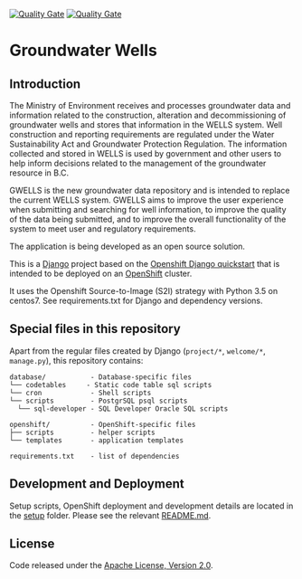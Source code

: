 [![Quality Gate](https://sonarqube-moe-gwells-tools.pathfinder.gov.bc.ca/api/badges/gate?key=org.sonarqube:bcgov-gwells)](https://sonarqube-moe-gwells-tools.pathfinder.gov.bc.ca/dashboard?id=org.sonarqube%3Abcgov-gwells) [![Quality Gate](https://sonarqube-moe-gwells-tools.pathfinder.gov.bc.ca/api/badges/measure?key=org.sonarqube:bcgov-gwells&metric=coverage&template=FLAT)](https://sonarqube-moe-gwells-tools.pathfinder.gov.bc.ca/dashboard/index/org.sonarqube:bcgov-gwells)



# Groundwater Wells

## Introduction

The Ministry of Environment receives and processes groundwater data and information related to the construction, alteration and decommissioning of groundwater wells and stores that information in the WELLS system. Well construction and reporting requirements are regulated under the Water Sustainability Act and Groundwater Protection Regulation. The information collected and stored in WELLS is used by government and other users to help inform decisions related to the management of the groundwater resource in B.C.

GWELLS is the new groundwater data repository and is intended to replace the current WELLS system. GWELLS aims to improve the user experience when submitting  and searching for well information, to improve the quality of the data being submitted, and to improve the overall functionality of the system to meet user and regulatory requirements.

The application is being developed as an open source solution.

This is a [Django](http://www.djangoproject.com) project based on the [Openshift Django quickstart](https://github.com/openshift/django-ex) that is intended to be deployed on an [OpenShift](https://github.com/openshift/origin) cluster.

It uses the Openshift Source-to-Image (S2I) strategy with Python 3.5 on centos7.  See requirements.txt for Django and dependency versions.


## Special files in this repository

Apart from the regular files created by Django (`project/*`, `welcome/*`, `manage.py`), this repository contains:

```
database/           - Database-specific files
└── codetables     - Static code table sql scripts
└── cron            - Shell scripts
└── scripts         - PostgrSQL psql scripts
  └── sql-developer - SQL Developer Oracle SQL scripts

openshift/          - OpenShift-specific files
├── scripts         - helper scripts
└── templates       - application templates

requirements.txt    - list of dependencies

```

## Development and Deployment

Setup scripts, OpenShift deployment and development details are located in the [setup](./setup/) folder.  Please see the relevant [README.md](../setup/README.md).

## License

Code released under the [Apache License, Version 2.0](https://github.com/bcgov/gwells/blob/master/LICENSE).
